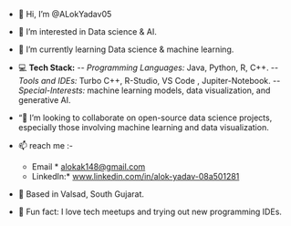 - 👋 Hi, I’m @ALokYadav05
- 👀 I’m interested in Data science & AI.
- 🌱 I’m currently learning Data science & machine learning.
  
- 💻 **Tech Stack:**
  -- *Programming Languages:*   Java, Python, R, C++.
  --  *Tools and IDEs:*   Turbo C++,  R-Studio,   VS Code  , Jupiter-Notebook.
  --   *Special-Interests:*  machine learning models, data visualization, and generative AI.
   
- “💞️ I’m looking to collaborate on open-source data science projects, especially those involving machine learning and data visualization.

- 📫 reach me :-
     * Email *  alokak148@gmail.com
     * LinkedIn:*  www.linkedin.com/in/alok-yadav-08a501281
       
- 📍 Based in Valsad, South Gujarat. 
- 🌟 Fun fact: I love tech meetups and trying out new programming IDEs.

<!---
ALokYadav05/ALokYadav05 is a ✨ special ✨ repository because its `README.md` (this file) appears on your GitHub profile.
You can click the Preview link to take a look at your changes.
--->
